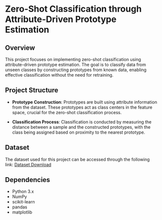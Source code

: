 # Zero-Shot Classification through Attribute-Driven Prototype Estimation

## Overview

This project focuses on implementing zero-shot classification using attribute-driven prototype estimation. The goal is to classify data from unseen classes by constructing prototypes from known data, enabling effective classification without the need for retraining.

## Project Structure

- **Prototype Construction**: Prototypes are built using attribute information from the dataset. These prototypes act as class centers in the feature space, crucial for the zero-shot classification process.
  
- **Classification Process**: Classification is conducted by measuring the distance between a sample and the constructed prototypes, with the class being assigned based on proximity to the nearest prototype.

## Dataset

The dataset used for this project can be accessed through the following link:
[Dataset Download](https://tinyurl.com/cs771-a23-hw1dat)

## Dependencies

- Python 3.x
- NumPy
- scikit-learn
- pandas
- matplotlib


